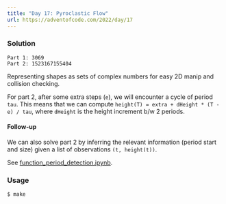 ```yaml
---
title: "Day 17: Pyroclastic Flow"
url: https://adventofcode.com/2022/day/17
---
```


### Solution
```
Part 1: 3069
Part 2: 1523167155404
```
Representing shapes as sets of complex numbers for easy 2D manip and collision checking.

For part 2, after some extra steps (`e`), we will encounter a cycle of period `tau`. This means that
we can compute `height(T) = extra + dHeight * (T - e) / tau`, where `dHeight` is the height increment b/w 2 periods.

#### Follow-up
We can also solve part 2 by inferring the relevant information (period start and size) given a list of observations `(t, height(t))`.

See [function_period_detection.ipynb](./function_period_detection.ipynb).

### Usage
```
$ make
```
